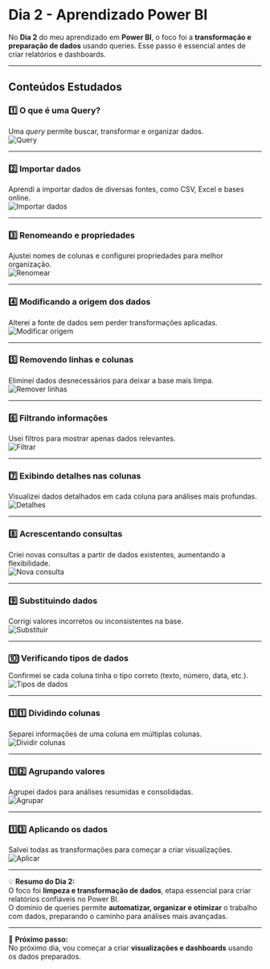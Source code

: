 # Dia 2 - Aprendizado Power BI

No **Dia 2** do meu aprendizado em **Power BI**, o foco foi a **transformação e preparação de dados** usando queries. Esse passo é essencial antes de criar relatórios e dashboards.

---

## Conteúdos Estudados

### 1️⃣ O que é uma Query?  
Uma *query* permite buscar, transformar e organizar dados.  
![Query](https://media0.giphy.com/media/v1.Y2lkPTc5MGI3NjExNHQ3N216YWc3aTJlYTRqMThlOXpwNXNqNnU0MHI0eGNxb2dyZWtpaCZlcD12MV9pbnRlcm5hbF9naWZfYnlfaWQmY3Q9Zw/xFky92BaCqNPkfyfSx/giphy.gif)

---

### 2️⃣ Importar dados  
Aprendi a importar dados de diversas fontes, como CSV, Excel e bases online.  
![Importar dados](https://media4.giphy.com/media/v1.Y2lkPTc5MGI3NjExdHh6OGtraHAzcGhuaXh6a2k2eThxMm5kcjJzd3l1NTU1MGdhcTVhYSZlcD12MV9pbnRlcm5hbF9naWZfYnlfaWQmY3Q9Zw/3osxYc2axjCJNsCXyE/giphy.gif)

---

### 3️⃣ Renomeando e propriedades  
Ajustei nomes de colunas e configurei propriedades para melhor organização.  
![Renomear](https://media4.giphy.com/media/v1.Y2lkPTc5MGI3NjExajE1Mmc2OXRkdnJxc2R1bWV3MWxhcDN5ODR1YXhkZnpidWUxM3VyaiZlcD12MV9pbnRlcm5hbF9naWZfYnlfaWQmY3Q9Zw/bGgsc5mWoryfgKBx1u/giphy.gif)

---

### 4️⃣ Modificando a origem dos dados  
Alterei a fonte de dados sem perder transformações aplicadas.  
![Modificar origem](https://media.giphy.com/media/l0MYt5jPR6QX5pnqM/giphy.gif)

---

### 5️⃣ Removendo linhas e colunas  
Eliminei dados desnecessários para deixar a base mais limpa.  
![Remover linhas](https://media.giphy.com/media/l0MYNPrUO6zHnA3Qc/giphy.gif)

---

### 6️⃣ Filtrando informações  
Usei filtros para mostrar apenas dados relevantes.  
![Filtrar](https://media.giphy.com/media/3oKIPwoeGErMmaI43C/giphy.gif)

---

### 7️⃣ Exibindo detalhes nas colunas  
Visualizei dados detalhados em cada coluna para análises mais profundas.  
![Detalhes](https://media.giphy.com/media/3o6ZsX3ZfJ2k4A6cIW/giphy.gif)

---

### 8️⃣ Acrescentando consultas  
Criei novas consultas a partir de dados existentes, aumentando a flexibilidade.  
![Nova consulta](https://media.giphy.com/media/3o6ZsX3ZfJ2k4A6cIW/giphy.gif)

---

### 9️⃣ Substituindo dados  
Corrigi valores incorretos ou inconsistentes na base.  
![Substituir](https://media.giphy.com/media/3o6ZsX3ZfJ2k4A6cIW/giphy.gif)

---

### 🔟 Verificando tipos de dados  
Confirmei se cada coluna tinha o tipo correto (texto, número, data, etc.).  
![Tipos de dados](https://media.giphy.com/media/3o6ZsX3ZfJ2k4A6cIW/giphy.gif)

---

### 1️⃣1️⃣ Dividindo colunas  
Separei informações de uma coluna em múltiplas colunas.  
![Dividir colunas](https://media.giphy.com/media/3o6ZsX3ZfJ2k4A6cIW/giphy.gif)

---

### 1️⃣2️⃣ Agrupando valores  
Agrupei dados para análises resumidas e consolidadas.  
![Agrupar](https://media.giphy.com/media/3o6ZsX3ZfJ2k4A6cIW/giphy.gif)

---

### 1️⃣3️⃣ Aplicando os dados  
Salvei todas as transformações para começar a criar visualizações.  
![Aplicar](https://media.giphy.com/media/3o6ZsX3ZfJ2k4A6cIW/giphy.gif)

---

💡 **Resumo do Dia 2:**  
O foco foi **limpeza e transformação de dados**, etapa essencial para criar relatórios confiáveis no Power BI.  
O domínio de queries permite **automatizar, organizar e otimizar** o trabalho com dados, preparando o caminho para análises mais avançadas.

---

📂 **Próximo passo:**  
No próximo dia, vou começar a criar **visualizações e dashboards** usando os dados preparados.

